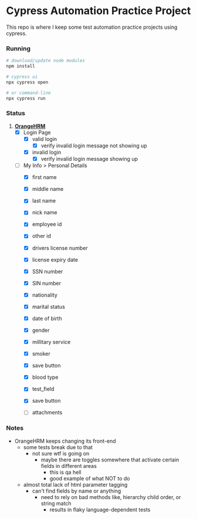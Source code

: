 # Cypress Automation Practice Project

This repo is where I keep some test automation practice projects using cypress.

### Running
```bash
# download/update node modules
npm install

# cypress ui
npx cypress open

# or command-line 
npx cypress run
```

### Status
1. [**OrangeHRM**](https://opensource-demo.orangehrmlive.com/)
    - [x] Login Page
        - [x] valid login
            - [x] verify invalid login message not showing up
        - [x] invalid login
            - [x] verify invalid login message showing up
    - [ ] My Info > Personal Details
        - [x] first name
        - [x] middle name
        - [x] last name
        - [x] nick name
        - [x] employee id
        - [x] other id
        - [x] drivers license number
        - [x] license expiry date
        - [x] SSN number
        - [x] SIN number
        - [x] nationality
        - [x] marital status
        - [x] date of birth
        - [x] gender
        - [x] millitary service
        - [x] smoker
        - [x] save button
        - [x] blood type
        - [x] test_field
        - [x] save button
        - [ ] attachments


### Notes
- OrangeHRM keeps changing its front-end
    - some tests break due to that
        - not sure wtf is going on
            - maybe there are toggles somewhere that activate certain fields in different areas
                - this is qa hell
                - good example of what NOT to do
    - almost total lack of html parameter tagging
        - can't find fields by name or anything
            - need to rely on bad methods like, hierarchy child order, or string match
                - results in flaky language-dependent tests

<!--
### rant
javascript is awful
- maintaining a js codebase is unsustainable
- no access modifiers for classes/methods?
    - need to use functions with returns to get readonly/static fields?
- lack of a type system = retarded
    - can't do basic stuff like constraining a variable to an int type
        - need to use a bunch of idiotic tests or casts to make sure it won't crash at runtime
        - "but it makes programming easier" get tf out here
- no safety checks or anything
    - you can access fields that don't even exist and no error or warning pops up in IDE
        - you get runtime errors for free though
    - good luck maintaning a codebase with this garbage
- can't refactor
    - changing the name of a variable/method using f2 does not always reflect other references in other files
        - you need to manually go into each file, find each reference, and change by hand
        - might be a vscode problem but whatever
- constant back and forth debugging the simplest things like, making sure something is not null or wrong type
- who tf designed this language?
- why is this crap the most used language on the planet?
- massive waste of time
- massive technical debt
- stop using javascript
-->
